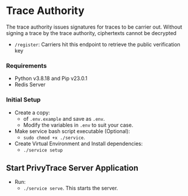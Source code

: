 # Trace Authority
The trace authority issues signatures for traces to be carrier out. Without signing a trace by the trace authority, ciphertexts cannot be decrypted

- ```/register```: Carriers hit this endpoint to retrieve the public verification key


### Requirements
- Python v3.8.18 and Pip v23.0.1
- Redis Server

### Initial Setup
- Create a copy:
    - of ```.env.example``` and save as ```.env```.
    - Modify the variables in ```.env``` to suit your case.
- Make service bash script executable (Optional): 
    - ```sudo chmod +x ./service```.
- Create Virtual Environment and Install dependencies: 
    - ```./service setup```


## Start PrivyTrace Server Application
- Run: 
    - ```./service serve```. This starts the server.